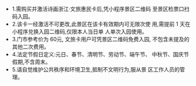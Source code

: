 - 1.需购买并激活诗画浙江·文旅惠民卡后,凭小程序景区二维码 至景区检票口扫码入园。
- 2.该卡一经激活不可更改,此景区在该卡有效期内可无限次使 用,需提前 1 天在小程序兑换入园二维码,仅限本人当日单 人单次入园使用。
- 3.门市参考价为 60元, 文旅卡用户可凭景区二维码免费入园, 不包含未提及的其他二次费用。
- 4.法定节假日定义:元日、春节、清明节、劳动节、端午节、 中秋节、国庆节假期,不含周末。
- 5.请自觉维护公共秩序和环境卫生,抵制不文明行为,服从景 区工作人员的管理。